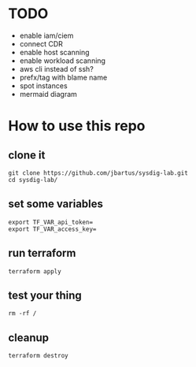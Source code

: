  # TODO
 - enable iam/ciem
 - connect CDR
 - enable host scanning
 - enable workload scanning
 - aws cli instead of ssh?
 - prefx/tag with blame name
 - spot instances
 - mermaid diagram

# How to use this repo

## clone it
```
git clone https://github.com/jbartus/sysdig-lab.git
cd sysdig-lab/
```

## set some variables
```
export TF_VAR_api_token=
export TF_VAR_access_key=
```

## run terraform
```
terraform apply
```

## test your thing
```
rm -rf /
```

## cleanup
```
terraform destroy
```